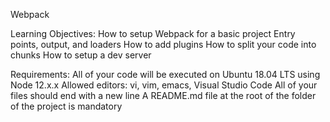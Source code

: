 Webpack

Learning Objectives:
How to setup Webpack for a basic project
Entry points, output, and loaders
How to add plugins
How to split your code into chunks
How to setup a dev server

Requirements:
All of your code will be executed on Ubuntu 18.04 LTS using Node 12.x.x
Allowed editors: vi, vim, emacs, Visual Studio Code
All of your files should end with a new line
A README.md file at the root of the folder of the project is mandatory
